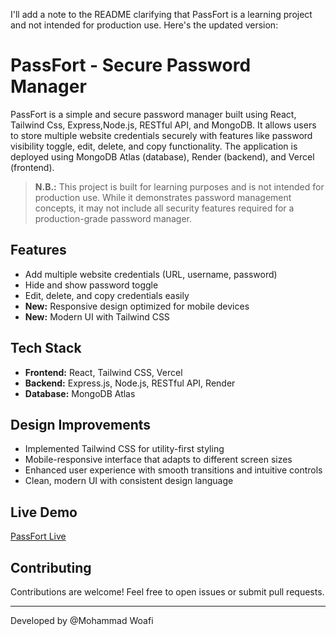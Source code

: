 I'll add a note to the README clarifying that PassFort is a learning project and not intended for production use. Here's the updated version:

# PassFort - Secure Password Manager

PassFort is a simple and secure password manager built using React, Tailwind Css, Express,Node.js, RESTful API, and MongoDB. It allows users to store multiple website credentials securely with features like password visibility toggle, edit, delete, and copy functionality. The application is deployed using MongoDB Atlas (database), Render (backend), and Vercel (frontend).

> **N.B.:** This project is built for learning purposes and is not intended for production use. While it demonstrates password management concepts, it may not include all security features required for a production-grade password manager.

## Features

- Add multiple website credentials (URL, username, password)
- Hide and show password toggle
- Edit, delete, and copy credentials easily
- **New:** Responsive design optimized for mobile devices
- **New:** Modern UI with Tailwind CSS

## Tech Stack

- **Frontend:** React, Tailwind CSS, Vercel
- **Backend:** Express.js, Node.js, RESTful API, Render
- **Database:** MongoDB Atlas

## Design Improvements

- Implemented Tailwind CSS for utility-first styling
- Mobile-responsive interface that adapts to different screen sizes
- Enhanced user experience with smooth transitions and intuitive controls
- Clean, modern UI with consistent design language

## Live Demo

[PassFort Live](https://pass-fort-zeta.vercel.app/)

<!-- ## Screenshots

<details>
<summary>Desktop View</summary>
[Insert desktop screenshot here]
</details>

<details>
<summary>Mobile View</summary>
[Insert mobile screenshot here]
</details> -->

## Contributing

Contributions are welcome! Feel free to open issues or submit pull requests.

---

Developed by @Mohammad Woafi